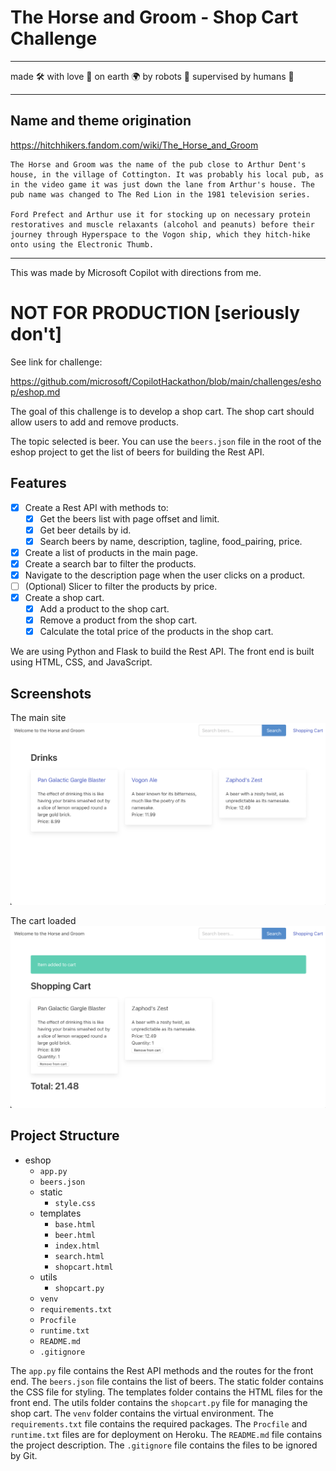# The Horse and Groom - Shop Cart Challenge

---

made 🛠️ with love 💖 on earth 🌍 by robots 🤖 supervised by humans 👥

---

## Name and theme origination

https://hitchhikers.fandom.com/wiki/The_Horse_and_Groom

```
The Horse and Groom was the name of the pub close to Arthur Dent's house, in the village of Cottington. It was probably his local pub, as in the video game it was just down the lane from Arthur's house. The pub name was changed to The Red Lion in the 1981 television series.

Ford Prefect and Arthur use it for stocking up on necessary protein restoratives and muscle relaxants (alcohol and peanuts) before their journey through Hyperspace to the Vogon ship, which they hitch-hike onto using the Electronic Thumb.
```

---



This was made by Microsoft Copilot with directions from me.

# NOT FOR PRODUCTION [seriously don't]


See link for challenge:

https://github.com/microsoft/CopilotHackathon/blob/main/challenges/eshop/eshop.md


The goal of this challenge is to develop a shop cart. The shop cart should allow users to add and remove products.

The topic selected is beer. You can use the `beers.json` file in the root of the eshop project to get the list of beers for building the Rest API.

## Features
- [X] Create a Rest API with methods to:
  - [X] Get the beers list with page offset and limit.
  - [X] Get beer details by id.
  - [X] Search beers by name, description, tagline, food_pairing, price.
- [X] Create a list of products in the main page.
- [X] Create a search bar to filter the products.
- [X] Navigate to the description page when the user clicks on a product.
- [ ] (Optional) Slicer to filter the products by price.
- [X] Create a shop cart.
  - [X] Add a product to the shop cart.
  - [X] Remove a product from the shop cart.
  - [X] Calculate the total price of the products in the shop cart.

We are using Python and Flask to build the Rest API. The front end is built using HTML, CSS, and JavaScript.

## Screenshots

The main site
![](screenshot_01.png)

The cart loaded
![](screenshot_02.png)



## Project Structure

- eshop
  - `app.py`
  - `beers.json`
  - static
    - `style.css`
  - templates
    - `base.html`
    - `beer.html`
    - `index.html`
    - `search.html`
    - `shopcart.html`
  - utils
    - `shopcart.py`
  - `venv`
  - `requirements.txt`
  - `Procfile`
  - `runtime.txt`
  - `README.md`
  - `.gitignore`

The `app.py` file contains the Rest API methods and the routes for the front end. The `beers.json` file contains the list of beers. The static folder contains the CSS file for styling. The templates folder contains the HTML files for the front end. The utils folder contains the `shopcart.py` file for managing the shop cart. The `venv` folder contains the virtual environment. The `requirements.txt` file contains the required packages. The `Procfile` and `runtime.txt` files are for deployment on Heroku. The `README.md` file contains the project description. The `.gitignore` file contains the files to be ignored by Git.
